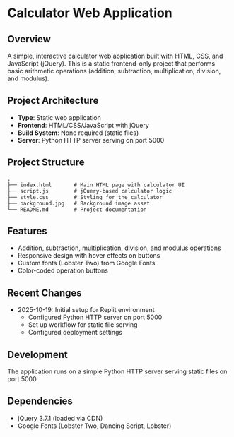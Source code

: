 # Calculator Web Application

## Overview
A simple, interactive calculator web application built with HTML, CSS, and JavaScript (jQuery). This is a static frontend-only project that performs basic arithmetic operations (addition, subtraction, multiplication, division, and modulus).

## Project Architecture
- **Type**: Static web application
- **Frontend**: HTML/CSS/JavaScript with jQuery
- **Build System**: None required (static files)
- **Server**: Python HTTP server serving on port 5000

## Project Structure
```
.
├── index.html       # Main HTML page with calculator UI
├── script.js        # jQuery-based calculator logic
├── style.css        # Styling for the calculator
├── background.jpg   # Background image asset
└── README.md        # Project documentation
```

## Features
- Addition, subtraction, multiplication, division, and modulus operations
- Responsive design with hover effects on buttons
- Custom fonts (Lobster Two) from Google Fonts
- Color-coded operation buttons

## Recent Changes
- 2025-10-19: Initial setup for Replit environment
  - Configured Python HTTP server on port 5000
  - Set up workflow for static file serving
  - Configured deployment settings

## Development
The application runs on a simple Python HTTP server serving static files on port 5000.

## Dependencies
- jQuery 3.7.1 (loaded via CDN)
- Google Fonts (Lobster Two, Dancing Script, Lobster)
